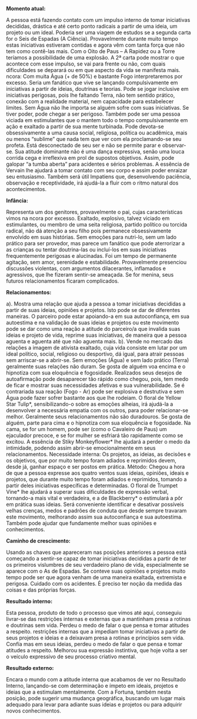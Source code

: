 **Momento atual:**

 A pessoa está fazendo contato com um impulso interno de tomar iniciativas decididas, drástica e até certo ponto radicais a partir de uma ideia, um projeto ou um ideal. Poderia ser uma viagem de estudos se a segunda carta for o Seis de Espadas (A Ciência). Provavelmente durante muito tempo estas iniciativas estiveram contidas e agora vêm com tanta força que não tem como contê-las mais. Com o Oito de Paus – A Rapidez ou a Torre teríamos a possibilidade de uma explosão. A 2ª carta pode mostrar o que acontece com esse impulso, se vai para frente ou não, com quais dificuldades se deparará ou em que aspecto da vida se manifesta mais.  ncora: Com muita Água (+ de 50%) e bastante Fogo interpretaremos por excesso. Seria um fanático que vive se lançando compulsivamente em iniciativas a partir de ideias, doutrinas e teorias. Pode se jogar inclusive em iniciativas perigosas, pois lhe faltando Terra, não tem sentido prático, conexão com a realidade material, nem capacidade para estabelecer limites. Sem Água não lhe importa se alguém sofre com suas iniciativas. Se tiver poder, pode chegar a ser perigoso. Também pode ser uma pessoa viciada em estimulantes que o mantem todo o tempo compulsivamente em ação e exaltado a partir de sua mente turbinada. Pode devota-se obsessivamente a uma causa social, religiosa, política ou acadêmica, mais ou menos “sublime” que nada tem que ver com ela proclamando-se seu profeta. Está desconectado de seu ser e não se permite parar e observar-se. Sua atitude dominante não é uma dança expressiva, senão uma louca corrida cega e irreflexiva em prol de supostos objetivos. Assim, pode galopar “a tumba aberta” para acidentes e sérios problemas. A essência de Vervain lhe ajudará a tomar contato com seu corpo e assim poder enraizar seu entusiasmo. Também será útil Impatiens que, desenvolvendo paciência, observação e receptividade, irá ajudá-la a fluir com o ritmo natural dos acontecimentos. 


**Infância:**

 Representa um dos genitores, provavelmente o pai, cujas características vimos na  ncora por excesso. Exaltado, explosivo, talvez viciado em estimulantes, ou membro de uma seita religiosa, partido político ou torcida radical, não dá atenção a seu filho pois permanece obsessivamente envolvido em suas histórias. Sem emoções para nutri-lo, sem um lado prático para ser provedor, mas parece um fanático que pode aterrorizar a as crianças ou tentar doutrina-las ou incluí-los em suas iniciativas frequentemente perigosas e alucinadas. Foi um tempo de permanente agitação, sem amor, serenidade e estabilidade. Provavelmente presenciou discussões violentas, com argumentos dilacerantes, inflamados e agressivos, que lhe fizeram sentir-se ameaçada. Se for menina, seus futuros relacionamentos ficaram complicados. 


**Relacionamentos:**

 a). Mostra uma relação que ajuda a pessoa a tomar iniciativas decididas a partir de suas ideias, opiniões e projetos. Isto pode se dar de diferentes maneiras. O parceiro pode estar apoiando-a em sua autoconfiança, em sua autoestima e na validação de suas ideias e projetos ou este movimento pode se dar como uma reação a atitude do parceiro/a que invalida suas ideias e projeto de vida, reprime suas iniciativas, de maneira que a pessoa aguenta e aguenta até que não aguenta mais. b). Vende no mercado das relações a imagem de ativista exaltado, cuja vida consiste em lutar por um ideal político, social, religioso ou desportivo, dá igual, para atrair pessoas sem arriscar-se a abrir-se. Sem emoções (Água) e sem lado prático (Terra) geralmente suas relações não duram. Se gosta de alguém voa encima e o hipnotiza com sua eloquência e fogosidade. Realizados seus desejos de autoafirmação pode desaparecer tão rápido como chegou, pois, tem medo de ficar e mostrar suas necessidades afetivas e sua vulnerabilidade. Se é contrariada sua reação (Fogo - Ar) pode ser explosiva e destrutiva e sem Água pode fazer sofrer bastante aos que lhe rodeiam. O floral de Yellow Star Tulip*, sensibilizando-o sobre as emoções alheias, irá ajudá-la a desenvolver a necessária empatia com os outros, para poder relacionar-se melhor. Geralmente seus relacionamentos não são duradouros. Se gosta de alguém, parte para cima e o hipnotiza com sua eloquência e fogosidade. Na cama, se for um homem, pode ser (como o Cavaleiro de Paus) um ejaculador precoce, e se for mulher se esfriará tão rapidamente como se excitou. A essência de Stiky Monkeyflower* lhe ajudará a perder o medo da intimidade, podendo assim abrir-se emocionalmente em seus relacionamentos. Necessidade interna: Os projetos, as ideias, as decisões e os objetivos, que por muito tempo foram adiados e reprimidos devem, desde já, ganhar espaço e ser postos em prática. Método: Chegou a hora de que a pessoa expresse aos quatro ventos suas ideias, opiniões, ideais e projetos, que durante muito tempo foram adiados e reprimidos, tomando a partir deles iniciativas específicas e determinadas. O floral de Trumpet Vine* lhe ajudará a superar suas dificuldades de expressão verbal, tornando-a mais vital e verdadeira, e a de Blackberry* o estimulará a pôr em prática suas ideias. Será conveniente identificar e desativar possíveis velhas crenças, medos e padrões de conduta que desde sempre travaram este movimento, melhorando assim sua autoconfiança e sua autoestima. Também pode ajudar que fundamente melhor suas opiniões e conhecimentos. 


**Caminho de crescimento:**

 Usando as chaves que apareceram nas posições anteriores a pessoa está começando a sentir-se capaz de tomar iniciativas decididas a partir de ter os primeiros vislumbres de seu verdadeiro plano de vida, especialmente se aparece com o As de Espadas. Se conteve suas opiniões e projetos muito tempo pode ser que agora venham de uma maneira exaltada, extremista e perigosa. Cuidado com os acidentes. É preciso ter noção da medida das coisas e das próprias forças. 


**Resultado interno:**

 Esta pessoa, produto de todo o processo que vimos até aqui, conseguiu livrar-se das restrições internas e externas que a mantinham presa a rotinas e doutrinas sem vida. Perdeu o medo de falar o que pensa e tomar atitudes a respeito. restrições internas que a impediam tomar iniciativas a partir de seus projetos e ideias e a deixavam presa a rotinas e princípios sem vida. Confía mas em seus ideias, perdeu o medo de falar o que pensa e tomar atitudes a respeito. Melhorou sua expressão instintiva, que hoje volta a ser o veículo expressivo de seu processo criativo mental. 


**Resultado externo:**

 Encara o mundo com a atitude interna que acabamos de ver no Resultado Interno, lançando-se com determinação e ímpeto em ideais, projetos e ideias que a estimulam mentalmente. Com a Fortuna, também nesta posição, pode sugerir uma mudança geográfica, buscando um lugar mais adequado para levar para adiante suas ideias e projetos ou para adquirir novos conhecimentos.
